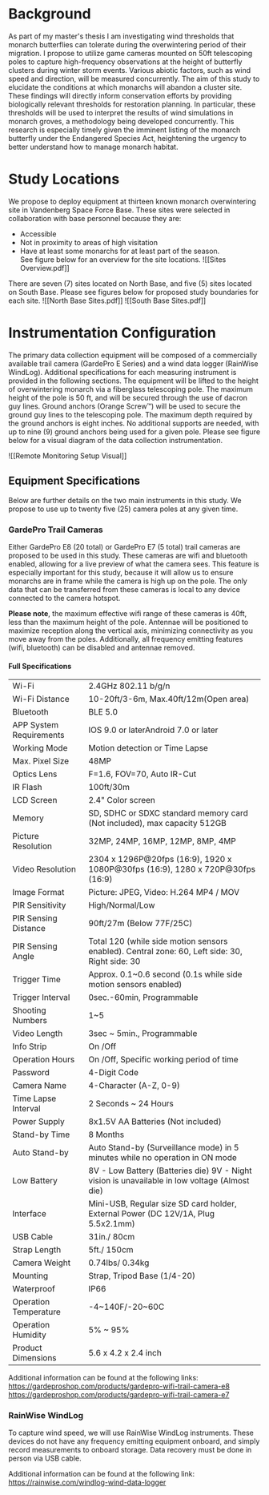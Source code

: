 # Background
As part of my master's thesis I am investigating wind thresholds that monarch butterflies can tolerate during the overwintering period of their migration. I propose to utilize game cameras mounted on 50ft telescoping poles to capture high-frequency observations at the height of butterfly clusters during winter storm events. Various abiotic factors, such as wind speed and direction, will be measured concurrently. The aim of this study to elucidate the conditions at which monarchs will abandon a cluster site. These findings will directly inform conservation efforts by providing biologically relevant thresholds for restoration planning. In particular, these thresholds will be used to interpret the results of wind simulations in monarch groves, a methodology being developed concurrently. This research is especially timely given the imminent listing of the monarch butterfly under the Endangered Species Act, heightening the urgency to better understand how to manage monarch habitat.
# Study Locations
We propose to deploy equipment at thirteen known monarch overwintering site in Vandenberg Space Force Base. These sites were selected in collaboration with base personnel because they are:
- Accessible
- Not in proximity to areas of high visitation
- Have at least some monarchs for at least part of the season.  
See figure below for an overview for the site locations.
![[Sites Overview.pdf]]

There are seven (7) sites located on North Base, and five (5) sites located on South Base. Please see figures below for proposed study boundaries for each site. 
![[North Base Sites.pdf]]
![[South Base Sites.pdf]]

# Instrumentation Configuration
The primary data collection equipment will be composed of a commercially available trail camera (GardePro E Series) and a wind data logger (RainWise WindLog). Additional specifications for each measuring instrument is provided in the following sections.
The equipment will be lifted to the height of overwintering monarch via a fiberglass telescoping pole. The maximum height of the pole is 50 ft, and will be secured through the use of dacron guy lines. Ground anchors (Orange Screw™) will be used to secure the ground guy lines to the telescoping pole. The maximum depth required by the ground anchors is eight inches. No additional supports are needed, with up to nine (9) ground anchors being used for a given pole. Please see figure below for a visual diagram of the data collection instrumentation.

![[Remote Monitoring Setup Visual]]
## Equipment Specifications
Below are further details on the two main instruments in this study. We propose to use up to twenty five (25) camera poles at any given time.
### GardePro Trail Cameras
Either GardePro E8 (20 total) or GardePro E7 (5 total) trail cameras are proposed to be used in this study. These cameras are wifi and bluetooth enabled, allowing for a live preview of what the camera sees. This feature is especially important for this study, because it will allow us to ensure monarchs are in frame while the camera is high up on the pole. The only data that can be transferred from these cameras is local to any device connected to the camera hotspot. 

**Please note**, the maximum effective wifi range of these cameras is 40ft, less than the maximum height of the pole. Antennae will be positioned to maximize reception along the vertical axis, minimizing connectivity as you move away from the poles. Additionally, all frequency emitting features (wifi, bluetooth) can be disabled and antennae removed. 
#### Full Specifications
|   |   |
|---|---|
|Wi-Fi|2.4GHz 802.11 b/g/n|
|Wi-Fi Distance|10-20ft/3-6m, Max.40ft/12m(Open area)|
|Bluetooth|BLE 5.0|
|APP System Requirements|IOS 9.0 or laterAndroid 7.0 or later|
|Working Mode|Motion detection or Time Lapse|
|Max. Pixel Size|48MP|
|Optics Lens|F=1.6, FOV=70, Auto IR-Cut|
|IR Flash|100ft/30m|
|LCD Screen|2.4" Color screen|
|Memory|SD, SDHC or SDXC standard memory card (Not included), max capacity 512GB|
|Picture Resolution|32MP, 24MP, 16MP, 12MP, 8MP, 4MP|
|Video Resolution|2304 x 1296P@20fps (16:9), 1920 x 1080P@30fps (16:9), 1280 x 720P@30fps (16:9)|
|Image Format|Picture: JPEG, Video: H.264 MP4 / MOV|
|PIR Sensitivity|High/Normal/Low|
|PIR Sensing Distance|90ft/27m (Below 77F/25C)|
|PIR Sensing Angle|Total 120 (while side motion sensors enabled). Central zone: 60, Left side: 30, Right side: 30|
|Trigger Time|Approx. 0.1~0.6 second (0.1s while side motion sensors enabled)|
|Trigger Interval|0sec.-60min, Programmable|
|Shooting Numbers|1~5|
|Video Length|3sec ~ 5min., Programmable|
|Info Strip|On /Off|
|Operation Hours|On /Off, Specific working period of time|
|Password|4-Digit Code|
|Camera Name|4-Character (A-Z, 0-9)|
|Time Lapse Interval|2 Seconds ~ 24 Hours|
|Power Supply|8x1.5V AA Batteries (Not included)|
|Stand-by Time|8 Months|
|Auto Stand-by|Auto Stand-by (Surveillance mode) in 5 minutes while no operation in ON mode|
|Low Battery|8V - Low Battery (Batteries die) 9V - Night vision is unavailable in low voltage (Almost die)|
|Interface|Mini-USB, Regular size SD card holder, External Power (DC 12V/1A, Plug 5.5x2.1mm)|
|USB Cable|31in./ 80cm|
|Strap Length|5ft./ 150cm|
|Camera Weight|0.74lbs/ 0.34kg|
|Mounting|Strap, Tripod Base (1/4-20)|
|Waterproof|IP66|
|Operation Temperature|-4~140F/-20~60C|
|Operation Humidity|5% ~ 95%|
|Product Dimensions|5.6 x 4.2 x 2.4 inch|

Additional information can be found at the following links:
https://gardeproshop.com/products/gardepro-wifi-trail-camera-e8
https://gardeproshop.com/products/gardepro-wifi-trail-camera-e7
### RainWise WindLog
To capture wind speed, we will use RainWise WindLog instruments. These devices do not have any frequency emitting equipment onboard, and simply record measurements to onboard storage. Data recovery must be done in person via USB cable. 

Additional information can be found at the following link:
https://rainwise.com/windlog-wind-data-logger
